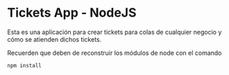 # Tickets App - NodeJS

Esta es una aplicación para crear tickets para colas de cualquier negocio y cómo se atienden dichos tickets.

Recuerden que deben de reconstruir los módulos de node con el comando

```
npm install
```